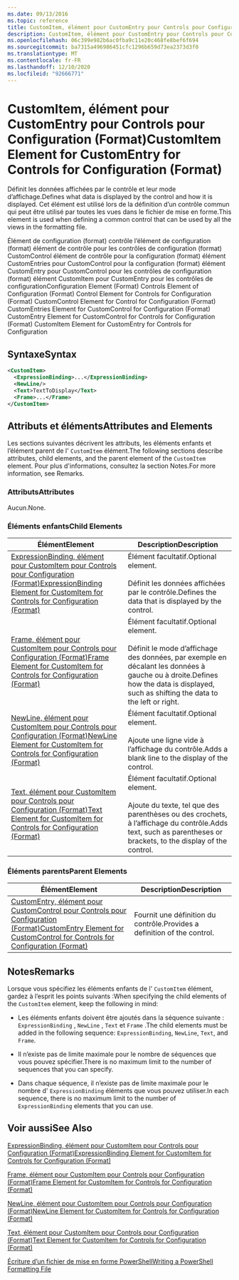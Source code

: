 ```yaml
---
ms.date: 09/13/2016
ms.topic: reference
title: CustomItem, élément pour CustomEntry pour Controls pour Configuration (Format)
description: CustomItem, élément pour CustomEntry pour Controls pour Configuration (Format)
ms.openlocfilehash: 06c399e982b6ac0fba9c11e20c468fe8bef6f694
ms.sourcegitcommit: ba7315a496986451cfc1296b659d73ea2373d3f0
ms.translationtype: MT
ms.contentlocale: fr-FR
ms.lasthandoff: 12/10/2020
ms.locfileid: "92666771"
---
```

# <a name="customitem-element-for-customentry-for-controls-for-configuration-format"></a><span data-ttu-id="47ced-103">CustomItem, élément pour CustomEntry pour Controls pour Configuration (Format)</span><span class="sxs-lookup"><span data-stu-id="47ced-103">CustomItem Element for CustomEntry for Controls for Configuration (Format)</span></span>

<span data-ttu-id="47ced-104">Définit les données affichées par le contrôle et leur mode d’affichage.</span><span class="sxs-lookup"><span data-stu-id="47ced-104">Defines what data is displayed by the control and how it is displayed.</span></span> <span data-ttu-id="47ced-105">Cet élément est utilisé lors de la définition d’un contrôle commun qui peut être utilisé par toutes les vues dans le fichier de mise en forme.</span><span class="sxs-lookup"><span data-stu-id="47ced-105">This element is used when defining a common control that can be used by all the views in the formatting file.</span></span>

<span data-ttu-id="47ced-106">Élément de configuration (format) contrôle l’élément de configuration (format) élément de contrôle pour les contrôles de configuration (format) CustomControl élément de contrôle pour la configuration (format) élément CustomEntries pour CustomControl pour la configuration (format) élément CustomEntry pour CustomControl pour les contrôles de configuration (format) élément CustomItem pour CustomEntry pour les contrôles de configuration</span><span class="sxs-lookup"><span data-stu-id="47ced-106">Configuration Element (Format) Controls Element of Configuration (Format) Control Element for Controls for Configuration (Format) CustomControl Element for Control for Configuration (Format) CustomEntries Element for CustomControl for Configuration (Format) CustomEntry Element for CustomControl for Controls for Configuration (Format) CustomItem Element for CustomEntry for Controls for Configuration</span></span>

## <a name="syntax"></a><span data-ttu-id="47ced-107">Syntaxe</span><span class="sxs-lookup"><span data-stu-id="47ced-107">Syntax</span></span>

```xml
<CustomItem>
  <ExpressionBinding>...</ExpressionBinding>
  <NewLine/>
  <Text>TextToDisplay</Text>
  <Frame>...</Frame>
</CustomItem>
```

## <a name="attributes-and-elements"></a><span data-ttu-id="47ced-108">Attributs et éléments</span><span class="sxs-lookup"><span data-stu-id="47ced-108">Attributes and Elements</span></span>

<span data-ttu-id="47ced-109">Les sections suivantes décrivent les attributs, les éléments enfants et l’élément parent de l' `CustomItem` élément.</span><span class="sxs-lookup"><span data-stu-id="47ced-109">The following sections describe attributes, child elements, and the parent element of the `CustomItem` element.</span></span> <span data-ttu-id="47ced-110">Pour plus d'informations, consultez la section Notes.</span><span class="sxs-lookup"><span data-stu-id="47ced-110">For more information, see Remarks.</span></span>

### <a name="attributes"></a><span data-ttu-id="47ced-111">Attributs</span><span class="sxs-lookup"><span data-stu-id="47ced-111">Attributes</span></span>

<span data-ttu-id="47ced-112">Aucun.</span><span class="sxs-lookup"><span data-stu-id="47ced-112">None.</span></span>

### <a name="child-elements"></a><span data-ttu-id="47ced-113">Éléments enfants</span><span class="sxs-lookup"><span data-stu-id="47ced-113">Child Elements</span></span>

|<span data-ttu-id="47ced-114">Élément</span><span class="sxs-lookup"><span data-stu-id="47ced-114">Element</span></span>|<span data-ttu-id="47ced-115">Description</span><span class="sxs-lookup"><span data-stu-id="47ced-115">Description</span></span>|
|-------------|-----------------|
|[<span data-ttu-id="47ced-116">ExpressionBinding, élément pour CustomItem pour Controls pour Configuration (Format)</span><span class="sxs-lookup"><span data-stu-id="47ced-116">ExpressionBinding Element for CustomItem for Controls for Configuration (Format)</span></span>](./expressionbinding-element-for-customitem-for-controls-for-configuration-format.md)|<span data-ttu-id="47ced-117">Élément facultatif.</span><span class="sxs-lookup"><span data-stu-id="47ced-117">Optional element.</span></span><br /><br /> <span data-ttu-id="47ced-118">Définit les données affichées par le contrôle.</span><span class="sxs-lookup"><span data-stu-id="47ced-118">Defines the data that is displayed by the control.</span></span>|
|[<span data-ttu-id="47ced-119">Frame, élément pour CustomItem pour Controls pour Configuration (Format)</span><span class="sxs-lookup"><span data-stu-id="47ced-119">Frame Element for CustomItem for Controls for Configuration (Format)</span></span>](./frame-element-for-customitem-for-controls-for-configuration-format.md)|<span data-ttu-id="47ced-120">Élément facultatif.</span><span class="sxs-lookup"><span data-stu-id="47ced-120">Optional element.</span></span><br /><br /> <span data-ttu-id="47ced-121">Définit le mode d’affichage des données, par exemple en décalant les données à gauche ou à droite.</span><span class="sxs-lookup"><span data-stu-id="47ced-121">Defines how the data is displayed, such as shifting the data to the left or right.</span></span>|
|[<span data-ttu-id="47ced-122">NewLine, élément pour CustomItem pour Controls pour Configuration (Format)</span><span class="sxs-lookup"><span data-stu-id="47ced-122">NewLine Element for CustomItem for Controls for Configuration (Format)</span></span>](./newline-element-for-customitem-for-controls-for-configuration-format.md)|<span data-ttu-id="47ced-123">Élément facultatif.</span><span class="sxs-lookup"><span data-stu-id="47ced-123">Optional element.</span></span><br /><br /> <span data-ttu-id="47ced-124">Ajoute une ligne vide à l’affichage du contrôle.</span><span class="sxs-lookup"><span data-stu-id="47ced-124">Adds a blank line to the display of the control.</span></span>|
|[<span data-ttu-id="47ced-125">Text, élément pour CustomItem pour Controls pour Configuration (Format)</span><span class="sxs-lookup"><span data-stu-id="47ced-125">Text Element for CustomItem for Controls for Configuration (Format)</span></span>](./text-element-for-customitem-for-controls-for-configuration-format.md)|<span data-ttu-id="47ced-126">Élément facultatif.</span><span class="sxs-lookup"><span data-stu-id="47ced-126">Optional element.</span></span><br /><br /> <span data-ttu-id="47ced-127">Ajoute du texte, tel que des parenthèses ou des crochets, à l’affichage du contrôle.</span><span class="sxs-lookup"><span data-stu-id="47ced-127">Adds text, such as parentheses or brackets, to the display of the control.</span></span>|

### <a name="parent-elements"></a><span data-ttu-id="47ced-128">Éléments parents</span><span class="sxs-lookup"><span data-stu-id="47ced-128">Parent Elements</span></span>

|<span data-ttu-id="47ced-129">Élément</span><span class="sxs-lookup"><span data-stu-id="47ced-129">Element</span></span>|<span data-ttu-id="47ced-130">Description</span><span class="sxs-lookup"><span data-stu-id="47ced-130">Description</span></span>|
|-------------|-----------------|
|[<span data-ttu-id="47ced-131">CustomEntry, élément pour CustomControl pour Controls pour Configuration (Format)</span><span class="sxs-lookup"><span data-stu-id="47ced-131">CustomEntry Element for CustomControl for Controls for Configuration (Format)</span></span>](./customentry-element-for-customcontrol-for-controls-for-configuration-format.md)|<span data-ttu-id="47ced-132">Fournit une définition du contrôle.</span><span class="sxs-lookup"><span data-stu-id="47ced-132">Provides a definition of the control.</span></span>|

## <a name="remarks"></a><span data-ttu-id="47ced-133">Notes</span><span class="sxs-lookup"><span data-stu-id="47ced-133">Remarks</span></span>

<span data-ttu-id="47ced-134">Lorsque vous spécifiez les éléments enfants de l' `CustomItem` élément, gardez à l’esprit les points suivants :</span><span class="sxs-lookup"><span data-stu-id="47ced-134">When specifying the child elements of the `CustomItem` element, keep the following in mind:</span></span>

- <span data-ttu-id="47ced-135">Les éléments enfants doivent être ajoutés dans la séquence suivante : `ExpressionBinding` , `NewLine` , `Text` et `Frame` .</span><span class="sxs-lookup"><span data-stu-id="47ced-135">The child elements must be added in the following sequence: `ExpressionBinding`, `NewLine`, `Text`, and `Frame`.</span></span>

- <span data-ttu-id="47ced-136">Il n’existe pas de limite maximale pour le nombre de séquences que vous pouvez spécifier.</span><span class="sxs-lookup"><span data-stu-id="47ced-136">There is no maximum limit to the number of sequences that you can specify.</span></span>

- <span data-ttu-id="47ced-137">Dans chaque séquence, il n’existe pas de limite maximale pour le nombre d' `ExpressionBinding` éléments que vous pouvez utiliser.</span><span class="sxs-lookup"><span data-stu-id="47ced-137">In each sequence, there is no maximum limit to the number of `ExpressionBinding` elements that you can use.</span></span>

## <a name="see-also"></a><span data-ttu-id="47ced-138">Voir aussi</span><span class="sxs-lookup"><span data-stu-id="47ced-138">See Also</span></span>

[<span data-ttu-id="47ced-139">ExpressionBinding, élément pour CustomItem pour Controls pour Configuration (Format)</span><span class="sxs-lookup"><span data-stu-id="47ced-139">ExpressionBinding Element for CustomItem for Controls for Configuration (Format)</span></span>](./expressionbinding-element-for-customitem-for-controls-for-configuration-format.md)

[<span data-ttu-id="47ced-140">Frame, élément pour CustomItem pour Controls pour Configuration (Format)</span><span class="sxs-lookup"><span data-stu-id="47ced-140">Frame Element for CustomItem for Controls for Configuration (Format)</span></span>](./frame-element-for-customitem-for-controls-for-configuration-format.md)

[<span data-ttu-id="47ced-141">NewLine, élément pour CustomItem pour Controls pour Configuration (Format)</span><span class="sxs-lookup"><span data-stu-id="47ced-141">NewLine Element for CustomItem for Controls for Configuration (Format)</span></span>](./newline-element-for-customitem-for-controls-for-configuration-format.md)

[<span data-ttu-id="47ced-142">Text, élément pour CustomItem pour Controls pour Configuration (Format)</span><span class="sxs-lookup"><span data-stu-id="47ced-142">Text Element for CustomItem for Controls for Configuration (Format)</span></span>](./text-element-for-customitem-for-controls-for-configuration-format.md)

[<span data-ttu-id="47ced-143">Écriture d’un fichier de mise en forme PowerShell</span><span class="sxs-lookup"><span data-stu-id="47ced-143">Writing a PowerShell Formatting File</span></span>](./writing-a-powershell-formatting-file.md)
